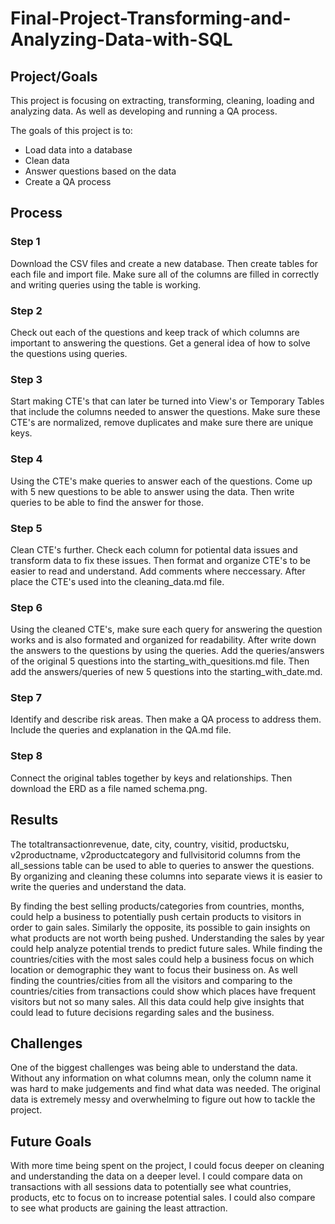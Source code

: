 # Final-Project-Transforming-and-Analyzing-Data-with-SQL

## Project/Goals

This project is focusing on extracting, transforming, cleaning, loading and analyzing data. As well as developing and running a QA process.

The goals of this project is to:
- Load data into a database
- Clean data
- Answer questions based on the data
- Create a QA process

## Process

### Step 1

Download the CSV files and create a new database. Then create tables for each file and import file. Make sure all of the columns are filled in correctly and writing queries using the table is working.

### Step 2

Check out each of the questions and keep track of which columns are important to answering the questions. Get a general idea of how to solve the questions using queries.

### Step 3

Start making CTE's that can later be turned into View's or Temporary Tables that include the columns needed to answer the questions. Make sure these CTE's are normalized, remove duplicates and make sure there are unique keys.

### Step 4

Using the CTE's make queries to answer each of the questions. Come up with 5 new questions to be able to answer using the data. Then write queries to be able to find the answer for those.

### Step 5

Clean CTE's further. Check each column for potiental data issues and transform data to fix these issues. Then format and organize CTE's to be easier to read and understand. Add comments where neccessary. After place the CTE's used into the cleaning_data.md file.

### Step 6

Using the cleaned CTE's, make sure each query for answering the question works and is also formated and organized for readability. After write down the answers to the questions by using the queries. Add the queries/answers of the original 5 questions into the starting_with_quesitions.md file. Then add the answers/queries of new 5 questions into the starting_with_date.md.

### Step 7

Identify and describe risk areas. Then make a QA process to address them. Include the queries and explanation in the QA.md file.

### Step 8

Connect the original tables together by keys and relationships. Then download the ERD as a file named schema.png.

## Results

The totaltransactionrevenue, date, city, country, visitid, productsku, v2productname, v2productcategory and fullvisitorid columns from the all_sessions table can be used to able to queries to answer the questions. By organizing and cleaning these columns into separate views it is easier to write the queries and understand the data.

By finding the best selling products/categories from countries, months, could help a business to potentially push certain products to visitors in order to gain sales. Similarly the opposite, its possible to gain insights on what products are not worth being pushed.
Understanding the sales by year could help analyze potential trends to predict future sales.
While finding the countries/cities with the most sales could help a business focus on which location or demographic they want to focus their business on.
As well finding the countries/cities from all the visitors and comparing to the countries/cities from transactions could show which places have frequent visitors but not so many sales.
All this data could help give insights that could lead to future decisions regarding sales and the business.

## Challenges 

One of the biggest challenges was being able to understand the data. Without any information on what columns mean, only the column name it was hard to make judgements and find what data was needed. The original data is extremely messy and overwhelming to figure out how to tackle the project.

## Future Goals

With more time being spent on the project, I could focus deeper on cleaning and understanding the data on a deeper level. I could compare data on transactions with all sessions data to potentially see what countries, products, etc to focus on to increase potential sales. I could also compare to see what products are gaining the least attraction.


